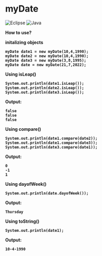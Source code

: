 # myDate

![Eclipse](https://img.shields.io/badge/Eclipse-FE7A16.svg?style=for-the-badge&logo=Eclipse&logoColor=white)
![Java](https://img.shields.io/badge/java-%23ED8B00.svg?style=for-the-badge&logo=java&logoColor=white)

<b> How to use?<b>

initalizing objects

	myDate date1 = new myDate(10,4,1990);
	myDate date2 = new myDate(10,4,1990);
	myDate date3 = new myDate(3,8,1995);
	myDate date = new myDate(21,7,2022);
		

Using isLeap()

	System.out.println(date1.isLeap());
	System.out.println(date2.isLeap());
	System.out.println(date3.isLeap());
	
Output:

	false
	false
	false	
	
Using compare()
		
	System.out.println(date1.compare(date2));
	System.out.println(date1.compare(date3));
	System.out.println(date3.compare(date1));
	
Output:
	
	0
	-1
	1
		
Using dayofWeek()
		
	System.out.println(date.dayofWeek());

Output:
	
	Thursday
	
Using toString()
		
	System.out.println(date1);
	
Output:

	10-4-1990
